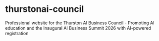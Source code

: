 # thurstonai-council
Professional website for the Thurston AI Business Council - Promoting AI education and the Inaugural AI Business Summit 2026 with AI-powered registration
